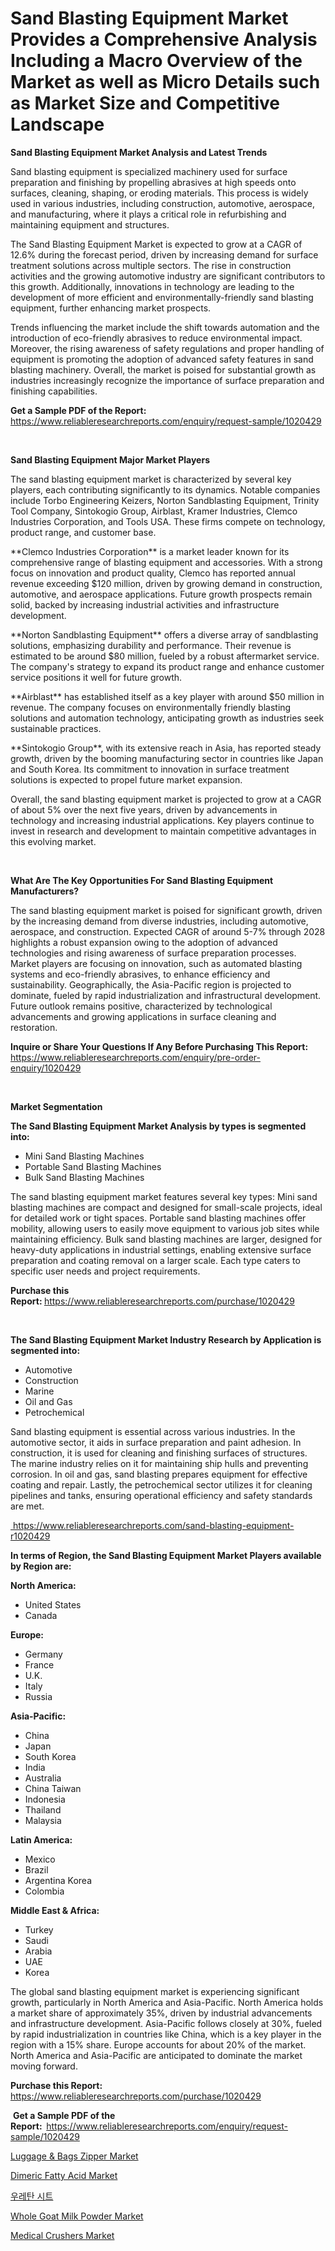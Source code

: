 <p><h1>Sand Blasting Equipment Market Provides a Comprehensive Analysis Including a Macro Overview of the Market as well as Micro Details such as Market Size and Competitive Landscape</h1></p><p><strong>Sand Blasting Equipment Market Analysis and Latest Trends</strong></p>
<p><p>Sand blasting equipment is specialized machinery used for surface preparation and finishing by propelling abrasives at high speeds onto surfaces, cleaning, shaping, or eroding materials. This process is widely used in various industries, including construction, automotive, aerospace, and manufacturing, where it plays a critical role in refurbishing and maintaining equipment and structures.</p><p>The Sand Blasting Equipment Market is expected to grow at a CAGR of 12.6% during the forecast period, driven by increasing demand for surface treatment solutions across multiple sectors. The rise in construction activities and the growing automotive industry are significant contributors to this growth. Additionally, innovations in technology are leading to the development of more efficient and environmentally-friendly sand blasting equipment, further enhancing market prospects.</p><p>Trends influencing the market include the shift towards automation and the introduction of eco-friendly abrasives to reduce environmental impact. Moreover, the rising awareness of safety regulations and proper handling of equipment is promoting the adoption of advanced safety features in sand blasting machinery. Overall, the market is poised for substantial growth as industries increasingly recognize the importance of surface preparation and finishing capabilities.</p></p>
<p><strong>Get a Sample PDF of the Report:&nbsp;</strong> <a href="https://www.reliableresearchreports.com/enquiry/request-sample/1020429">https://www.reliableresearchreports.com/enquiry/request-sample/1020429</a></p>
<p>&nbsp;</p>
<p><strong>Sand Blasting Equipment Major Market Players</strong></p>
<p><p>The sand blasting equipment market is characterized by several key players, each contributing significantly to its dynamics. Notable companies include Torbo Engineering Keizers, Norton Sandblasting Equipment, Trinity Tool Company, Sintokogio Group, Airblast, Kramer Industries, Clemco Industries Corporation, and Tools USA. These firms compete on technology, product range, and customer base.</p><p>**Clemco Industries Corporation** is a market leader known for its comprehensive range of blasting equipment and accessories. With a strong focus on innovation and product quality, Clemco has reported annual revenue exceeding $120 million, driven by growing demand in construction, automotive, and aerospace applications. Future growth prospects remain solid, backed by increasing industrial activities and infrastructure development.</p><p>**Norton Sandblasting Equipment** offers a diverse array of sandblasting solutions, emphasizing durability and performance. Their revenue is estimated to be around $80 million, fueled by a robust aftermarket service. The company's strategy to expand its product range and enhance customer service positions it well for future growth.</p><p>**Airblast** has established itself as a key player with around $50 million in revenue. The company focuses on environmentally friendly blasting solutions and automation technology, anticipating growth as industries seek sustainable practices.</p><p>**Sintokogio Group**, with its extensive reach in Asia, has reported steady growth, driven by the booming manufacturing sector in countries like Japan and South Korea. Its commitment to innovation in surface treatment solutions is expected to propel future market expansion.</p><p>Overall, the sand blasting equipment market is projected to grow at a CAGR of about 5% over the next five years, driven by advancements in technology and increasing industrial applications. Key players continue to invest in research and development to maintain competitive advantages in this evolving market.</p></p>
<p>&nbsp;</p>
<p><strong>What Are The Key Opportunities For Sand Blasting Equipment Manufacturers?</strong></p>
<p><p>The sand blasting equipment market is poised for significant growth, driven by the increasing demand from diverse industries, including automotive, aerospace, and construction. Expected CAGR of around 5-7% through 2028 highlights a robust expansion owing to the adoption of advanced technologies and rising awareness of surface preparation processes. Market players are focusing on innovation, such as automated blasting systems and eco-friendly abrasives, to enhance efficiency and sustainability. Geographically, the Asia-Pacific region is projected to dominate, fueled by rapid industrialization and infrastructural development. Future outlook remains positive, characterized by technological advancements and growing applications in surface cleaning and restoration.</p></p>
<p><strong>Inquire or Share Your Questions If Any Before Purchasing This Report:</strong> <a href="https://www.reliableresearchreports.com/enquiry/pre-order-enquiry/1020429">https://www.reliableresearchreports.com/enquiry/pre-order-enquiry/1020429</a></p>
<p>&nbsp;</p>
<p><strong>Market Segmentation</strong></p>
<p><strong>The Sand Blasting Equipment Market Analysis by types is segmented into:</strong></p>
<p><ul><li>Mini Sand Blasting Machines</li><li>Portable Sand Blasting Machines</li><li>Bulk Sand Blasting Machines</li></ul></p>
<p><p>The sand blasting equipment market features several key types: Mini sand blasting machines are compact and designed for small-scale projects, ideal for detailed work or tight spaces. Portable sand blasting machines offer mobility, allowing users to easily move equipment to various job sites while maintaining efficiency. Bulk sand blasting machines are larger, designed for heavy-duty applications in industrial settings, enabling extensive surface preparation and coating removal on a larger scale. Each type caters to specific user needs and project requirements.</p></p>
<p><strong>Purchase this Report:&nbsp;</strong><a href="https://www.reliableresearchreports.com/purchase/1020429">https://www.reliableresearchreports.com/purchase/1020429</a></p>
<p>&nbsp;</p>
<p><strong>The Sand Blasting Equipment Market Industry Research by Application is segmented into:</strong></p>
<p><ul><li>Automotive</li><li>Construction</li><li>Marine</li><li>Oil and Gas</li><li>Petrochemical</li></ul></p>
<p><p>Sand blasting equipment is essential across various industries. In the automotive sector, it aids in surface preparation and paint adhesion. In construction, it is used for cleaning and finishing surfaces of structures. The marine industry relies on it for maintaining ship hulls and preventing corrosion. In oil and gas, sand blasting prepares equipment for effective coating and repair. Lastly, the petrochemical sector utilizes it for cleaning pipelines and tanks, ensuring operational efficiency and safety standards are met.</p></p>
<p><a href="https://www.reliableresearchreports.com/sand-blasting-equipment-r1020429">&nbsp;https://www.reliableresearchreports.com/sand-blasting-equipment-r1020429</a></p>
<p><strong>In terms of Region, the Sand Blasting Equipment Market Players available by Region are:</strong></p>
<p>
    <p> <strong> North America: </strong>
        <ul>
            <li>United States</li>
            <li>Canada</li>
        </ul>
        </p> 
    <p> <strong> Europe: </strong>
        <ul>
            <li>Germany</li>
            <li>France</li>
            <li>U.K.</li>
            <li>Italy</li>
            <li>Russia</li>
        </ul>
        </p> 
    <p> <strong> Asia-Pacific: </strong>
        <ul>
            <li>China</li>
            <li>Japan</li>
            <li>South Korea</li>
            <li>India</li>
            <li>Australia</li>
            <li>China Taiwan</li>
            <li>Indonesia</li>
            <li>Thailand</li>
            <li>Malaysia</li>
        </ul>
        </p> 
    <p> <strong> Latin America: </strong>
        <ul>
            <li>Mexico</li>
            <li>Brazil</li>
            <li>Argentina Korea</li>
            <li>Colombia</li>
        </ul>
        </p> 
    <p> <strong> Middle East & Africa: </strong>
        <ul>
            <li>Turkey</li>
            <li>Saudi</li>
            <li>Arabia</li>
            <li>UAE</li>
            <li>Korea</li>
        </ul>
    </p>
    </p>
<p><p>The global sand blasting equipment market is experiencing significant growth, particularly in North America and Asia-Pacific. North America holds a market share of approximately 35%, driven by industrial advancements and infrastructure development. Asia-Pacific follows closely at 30%, fueled by rapid industrialization in countries like China, which is a key player in the region with a 15% share. Europe accounts for about 20% of the market. North America and Asia-Pacific are anticipated to dominate the market moving forward.</p></p>
<p><strong>Purchase this Report: </strong><a href="https://www.reliableresearchreports.com/purchase/1020429">https://www.reliableresearchreports.com/purchase/1020429</a></p>
<p>&nbsp;<strong>Get a Sample PDF of the Report:&nbsp;&nbsp;</strong><a href="https://www.reliableresearchreports.com/enquiry/request-sample/1020429">https://www.reliableresearchreports.com/enquiry/request-sample/1020429</a></p>
<p><strong></strong></p>
<p><p><a href="https://github.com/Chiragrp22/Market-Research-Report-List-6/blob/main/luggage-bags-zipper-market.md">Luggage & Bags Zipper Market</a></p><p><a href="https://medium.com/@fernritchie2023/the-global-dimeric-fatty-acid-market-is-projected-to-experience-an-annual-growth-rate-of-8-9-0e70d1ed51c7">Dimeric Fatty Acid Market</a></p><p><a href="https://medium.com/@juliusgy6neace/%EC%84%B8%EA%B3%84-urethane-sheet-market-%EC%9D%80-2024%EC%97%90%EC%84%9C-2031%EB%A1%9C-%EC%97%B0%ED%8F%89%EA%B7%A0-%EC%A6%9D%EA%B0%80%EC%9C%A8%EC%9D%84-%EB%B3%B4%EC%9D%BC-%EA%B2%83%EC%9C%BC%EB%A1%9C-%EC%98%88%EC%83%81%EB%90%A9%EB%8B%88%EB%8B%A4-60123d9c8c68">우레탄 시트</a></p><p><a href="https://issuu.com/reportprime-2/docs/whole-goat-milk-powder-market-size-_da3e236af084cb">Whole Goat Milk Powder Market</a></p><p><a href="https://medium.com/@fernritchie2023/this-report-aims-to-provide-a-comprehensive-presentation-of-the-global-market-for-medical-crushers-c1ae055c37c8">Medical Crushers Market</a></p></p>